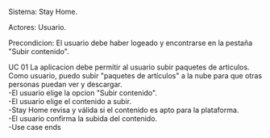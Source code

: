   
Sistema: Stay Home.

Actores: Usuario.

Precondicion: El usuario debe haber logeado y encontrarse en la pestaña "Subir contenido".

UC 01 La aplicacion debe permitir al usuario subir paquetes de articulos.<br/> 
Como usuario, puedo subir "paquetes de artículos" a la nube para que otras personas puedan ver y descargar.<br/> 
-El usuario elige la opcion "Subir contenido".<br/>
-El usuario elige el contenido a subir.<br/>
-Stay Home revisa y válida si el contenido es apto para la plataforma.<br/>
-El usuario confirma la subida del contenido.<br/>
-Use case ends

